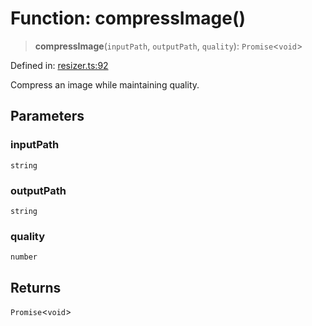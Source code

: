 # Function: compressImage()

> **compressImage**(`inputPath`, `outputPath`, `quality`): `Promise`\<`void`\>

Defined in: [resizer.ts:92](https://github.com/The-Node-Forge/image-resizer-cli/blob/ac1137c1cc2297506a4fb919c37bb6c278f4c1be/src/resizer.ts#L92)

Compress an image while maintaining quality.

## Parameters

### inputPath

`string`

### outputPath

`string`

### quality

`number`

## Returns

`Promise`\<`void`\>
